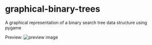 graphical-binary-trees
======================

A graphical representation of a binary search tree data structure using pygame

Preview:
![preview image](/talloaktrees/graphical-binary-trees/btree_preview.jpg)